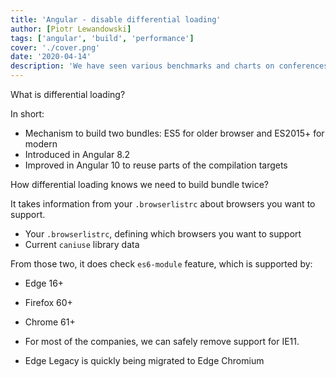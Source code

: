 ```yaml
---
title: 'Angular - disable differential loading'
author: [Piotr Lewandowski]
tags: ['angular', 'build', 'performance']
cover: './cover.png'
date: '2020-04-14'
description: 'We have seen various benchmarks and charts on conferences. What is the real impact on our application?'
---
```


What is differential loading?

In short:
* Mechanism to build two bundles: ES5 for older browser and ES2015+ for modern 
* Introduced in Angular 8.2
* Improved in Angular 10 to reuse parts of the compilation targets

How differential loading knows we need to build bundle twice?

It takes information from your `.browserlistrc` about browsers you want to support.  
  * Your `.browserlistrc`, defining which browsers you want to support 
  * Current `caniuse` library data

From those two, it does check `es6-module` feature, which is supported by:
  * Edge 16+
  * Firefox 60+
  * Chrome 61+

* For most of the companies, we can safely remove support for IE11.
* Edge Legacy is quickly being migrated to Edge Chromium
